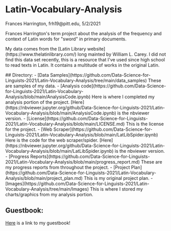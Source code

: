 # Latin-Vocabulary-Analysis
<p>Frances Harrington, frh19@pitt.edu, 5/2/2021</p>
<p>Frances Harrington's term project about the analysis of the frequency and context of Latin words for "sword" in primary documents.</p>
<p>My data comes from the [Latin Library website](https://www.thelatinlibrary.com/) long mainted by William L. Carey. I did not find this data set recently, this is a resource that I've used since high school to read texts in Latin. It contains a multitude of works in the original Latin.</p>
## Directory:
- [Data Samples](https://github.com/Data-Science-for-Linguists-2021/Latin-Vocabulary-Analysis/tree/main/data_samples) These are samples of my data.
- [Analysis code](https://github.com/Data-Science-for-Linguists-2021/Latin-Vocabulary-Analysis/blob/main/AnalysisCode.ipynb) Here is where I completed my analysis portion of the project. [Here](https://nbviewer.jupyter.org/github/Data-Science-for-Linguists-2021/Latin-Vocabulary-Analysis/blob/main/AnalysisCode.ipynb) is the nbviewer version.
- [License](https://github.com/Data-Science-for-Linguists-2021/Latin-Vocabulary-Analysis/blob/main/LICENSE.md) This is the license for the project.
- [Web Scraper](https://github.com/Data-Science-for-Linguists-2021/Latin-Vocabulary-Analysis/blob/main/LatLibSpider.ipynb) Here is the code for the web scraper/spider. [Here](https://nbviewer.jupyter.org/github/Data-Science-for-Linguists-2021/Latin-Vocabulary-Analysis/blob/main/LatLibSpider.ipynb) is the nbviewer version.
- [Progress Reports](https://github.com/Data-Science-for-Linguists-2021/Latin-Vocabulary-Analysis/blob/main/progress_report.md) These are my progress reports from throughout the project.
- [Project Plan](https://github.com/Data-Science-for-Linguists-2021/Latin-Vocabulary-Analysis/blob/main/project_plan.md) This is my original project plan.
- [Images](https://github.com/Data-Science-for-Linguists-2021/Latin-Vocabulary-Analysis/tree/main/Images) This is where I stored my charts/graphics from my analysis portion.

## Guestbook:
[Here](https://github.com/Data-Science-for-Linguists-2021/Class-Lounge/blob/main/guestbooks/guestbook_frances.md) is a link to my guestbook!